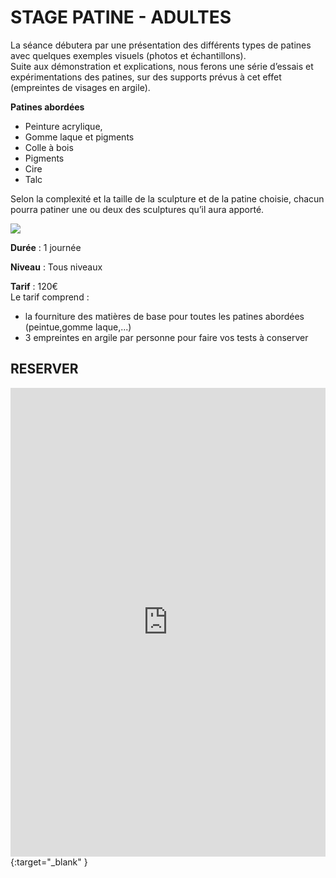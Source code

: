 # STAGE PATINE - ADULTES  

La séance débutera par une présentation des différents types de patines avec quelques exemples visuels (photos et échantillons).  
Suite aux démonstration et explications, nous ferons une série d’essais et expérimentations des patines, sur des supports prévus à cet effet (empreintes de visages en argile).  

**Patines abordées** 
- Peinture acrylique,  
- Gomme laque et pigments  
- Colle à bois  
- Pigments  
- Cire  
- Talc  

Selon la complexité et la taille de la sculpture et de la patine choisie, chacun pourra patiner une ou deux des sculptures qu’il aura apporté.  

<img src="/images/" class="image-stage">

**Durée** : 1 journée  

**Niveau** : Tous niveaux  

**Tarif** : 120€  
Le tarif comprend :  
- la fourniture des matières de base pour toutes les patines abordées (peintue,gomme laque,...)  
- 3 empreintes en argile par personne pour faire vos tests à conserver  


## RESERVER  
<iframe id="haWidget" allowtransparency="true" scrolling="auto" src="https://www.helloasso.com/associations/fans-de-terre/evenements/stages-patine-2020-2021/widget" style="width: 100%; height: 750px; border: none;" onload="window.scroll(0, this.offsetTop)"></iframe>{:target="_blank" }  
